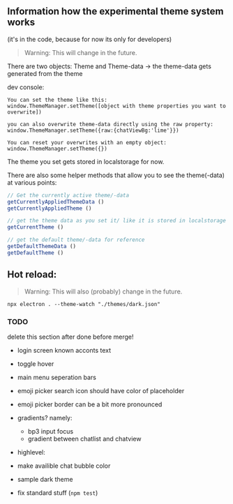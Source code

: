 ## Information how the experimental theme system works
(it's in the code, because for now its only for developers)
> Warning: This will change in the future.


There are two objects: Theme and Theme-data -> the theme-data gets generated from the theme


dev console:
```
You can set the theme like this:
window.ThemeManager.setTheme([object with theme properties you want to overwrite])

you can also overwrite theme-data directly using the raw property:
window.ThemeManager.setTheme({raw:{chatViewBg:'lime'}})

You can reset your overwrites with an empty object:
window.ThemeManager.setTheme({})
```

The theme you set gets stored in localstorage for now.

There are also some helper methods that allow you to see the theme(-data) at various points:

```js
// Get the currently active theme/-data
getCurrentlyAppliedThemeData ()
getCurrentlyAppliedTheme ()

// get the theme data as you set it/ like it is stored in localstorage
getCurrentTheme ()

// get the default theme/-data for reference
getDefaultThemeData ()
getDefaultTheme ()
```

## Hot reload:
> Warning: This will also (probably) change in the future.
```
npx electron . --theme-watch "./themes/dark.json"
```

### TODO
delete this section after done before merge!

- login screen known acconts text
- toggle hover
- main menu seperation bars
- emoji picker search icon should have color of placeholder
- emoji picker border can be a bit more pronounced

- gradients? namely:
    - bp3 input focus
    - gradient between chatlist and chatview

- highlevel:
 - make availible chat bubble color

- sample dark theme

- fix standard stuff (`npm test`)